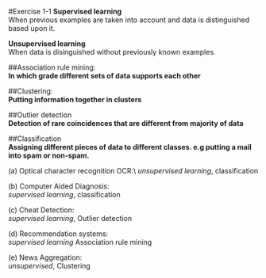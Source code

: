 #Exercise 1-1
**Supervised learning**\
When previous examples are taken into account and data is distinguished based upon it.

**Unsupervised learning**\
When data is disinguished without previously known examples.

##Association rule mining:\
**In which grade different sets of data supports each other**

##Clustering:\
**Putting information together in clusters**

##Outlier detection\
**Detection of rare coincidences that are different from majority of data**

##Classification\
**Assigning different pieces of data to different classes. e.g putting a mail into spam or non-spam.**

(a) Optical character recognition OCR:\ *unsupervised learning*, classification

(b) Computer Aided Diagnosis:\
*supervised learning*, classification

(c) Cheat Detection:\
*supervised learning*, Outlier detection

(d) Recommendation systems:\
*supervised learning* Association rule mining

(e) News Aggregation:\
*unsupervised*, Clustering
